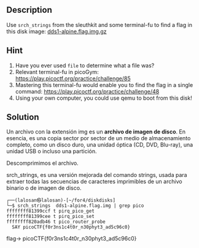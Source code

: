 
## Description

Use `srch_strings` from the sleuthkit and some terminal-fu to find a flag in this disk image: [dds1-alpine.flag.img.gz](https://mercury.picoctf.net/static/f63e4eba644c99e92324b65cbd875db6/dds1-alpine.flag.img.gz)

## Hint

1. Have you ever used `file` to determine what a file was?
2. Relevant terminal-fu in picoGym: https://play.picoctf.org/practice/challenge/85
3. Mastering this terminal-fu would enable you to find the flag in a single command: https://play.picoctf.org/practice/challenge/48
4. Using your own computer, you could use qemu to boot from this disk!
## Solution

Un archivo con la extensión img es un **archivo de imagen de disco**. En esencia, es una copia sector por sector de un medio de almacenamiento completo, como un disco duro, una unidad óptica (CD, DVD, Blu-ray), una unidad USB o incluso una partición.

Descomprimimos el archivo. 

srch_strings, es una versión mejorada del comando strings, usada para extraer todas las secuencias de caracteres imprimibles de un archivo binario o de imagen  de disco.  
```
┌──(lalosan㉿lalosan)-[~/for4/diskdisks]
└─$ srch_strings  dds1-alpine.flag.img | grep pico
ffffffff81399ccf t pirq_pico_get
ffffffff81399cee t pirq_pico_set
ffffffff820adb46 t pico_router_probe
  SAY picoCTF{f0r3ns1c4t0r_n30phyt3_ad5c96c0}

```

flag-> picoCTF{f0r3ns1c4t0r_n30phyt3_ad5c96c0}


